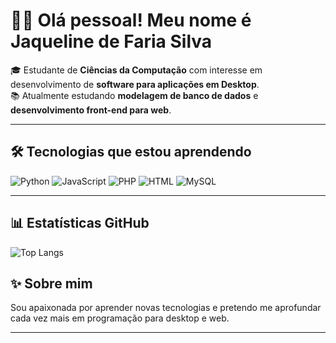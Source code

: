 # 👩‍💻 Olá pessoal! Meu nome é Jaqueline de Faria Silva

🎓 Estudante de **Ciências da Computação** com interesse em desenvolvimento de **software para aplicações em Desktop**.  
📚 Atualmente estudando **modelagem de banco de dados** e **desenvolvimento front-end para web**.

---

## 🛠️ Tecnologias que estou aprendendo

![Python](https://img.shields.io/badge/Python-3776AB?style=flat&logo=python&logoColor=white)
![JavaScript](https://img.shields.io/badge/JavaScript-F7DF1E?style=flat&logo=javascript&logoColor=black)
![PHP](https://img.shields.io/badge/PHP-777BB4?style=flat&logo=php&logoColor=white)
![HTML](https://img.shields.io/badge/HTML5-E34F26?style=flat&logo=html5&logoColor=white)
![MySQL](https://img.shields.io/badge/MySQL-4479A1?style=flat&logo=mysql&logoColor=white)

---

## 📊 Estatísticas GitHub

![Top Langs](https://github-readme-stats.vercel.app/api/top-langs/?username=jaquelinefs1&layout=compact&theme=default)



## ✨ Sobre mim

Sou apaixonada por aprender novas tecnologias e pretendo me aprofundar cada vez mais em programação para desktop e web.

---

<!-- Se quiser adicionar contatos depois, posso colocar uma seção aqui! -->
